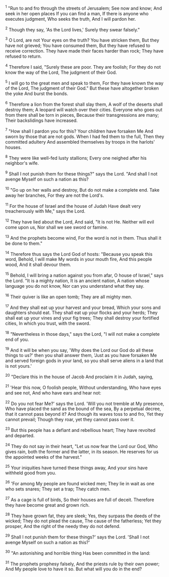 <sup>1</sup> 
"Run to and fro through the streets of Jerusalem; See now and know; And seek in her open places If you can find a man, If there is anyone who executes judgment, Who seeks the truth, And I will pardon her. 

<sup>2</sup> 
Though they say, 'As the Lord lives,' Surely they swear falsely." 

<sup>3</sup> 
O Lord, are not Your eyes on the truth? You have stricken them, But they have not grieved; You have consumed them, But they have refused to receive correction. They have made their faces harder than rock; They have refused to return. 

<sup>4</sup> 
Therefore I said, "Surely these are poor. They are foolish; For they do not know the way of the Lord, The judgment of their God. 

<sup>5</sup> 
I will go to the great men and speak to them, For they have known the way of the Lord, The judgment of their God." But these have altogether broken the yoke And burst the bonds. 

<sup>6</sup> 
Therefore a lion from the forest shall slay them, A wolf of the deserts shall destroy them; A leopard will watch over their cities. Everyone who goes out from there shall be torn in pieces, Because their transgressions are many; Their backslidings have increased. 

<sup>7</sup> 
"How shall I pardon you for this? Your children have forsaken Me And sworn by those that are not gods. When I had fed them to the full, Then they committed adultery And assembled themselves by troops in the harlots' houses. 

<sup>8</sup> 
They were like well-fed lusty stallions; Every one neighed after his neighbor's wife. 

<sup>9</sup> 
Shall I not punish them for these things?" says the Lord. "And shall I not avenge Myself on such a nation as this? 

<sup>10</sup> 
"Go up on her walls and destroy, But do not make a complete end. Take away her branches, For they are not the Lord's. 

<sup>11</sup> 
For the house of Israel and the house of Judah Have dealt very treacherously with Me," says the Lord. 

<sup>12</sup> 
They have lied about the Lord, And said, "It is not He. Neither will evil come upon us, Nor shall we see sword or famine. 

<sup>13</sup> 
And the prophets become wind, For the word is not in them. Thus shall it be done to them." 

<sup>14</sup> 
Therefore thus says the Lord God of hosts: "Because you speak this word, Behold, I will make My words in your mouth fire, And this people wood, And it shall devour them. 

<sup>15</sup> 
Behold, I will bring a nation against you from afar, O house of Israel," says the Lord. "It is a mighty nation, It is an ancient nation, A nation whose language you do not know, Nor can you understand what they say. 

<sup>16</sup> 
Their quiver is like an open tomb; They are all mighty men. 

<sup>17</sup> 
And they shall eat up your harvest and your bread, Which your sons and daughters should eat. They shall eat up your flocks and your herds; They shall eat up your vines and your fig trees; They shall destroy your fortified cities, In which you trust, with the sword. 

<sup>18</sup> 
"Nevertheless in those days," says the Lord, "I will not make a complete end of you. 

<sup>19</sup> 
And it will be when you say, 'Why does the Lord our God do all these things to us?' then you shall answer them, 'Just as you have forsaken Me and served foreign gods in your land, so you shall serve aliens in a land that is not yours.' 

<sup>20</sup> 
"Declare this in the house of Jacob And proclaim it in Judah, saying, 

<sup>21</sup> 
'Hear this now, O foolish people, Without understanding, Who have eyes and see not, And who have ears and hear not: 

<sup>22</sup> 
Do you not fear Me?' says the Lord. 'Will you not tremble at My presence, Who have placed the sand as the bound of the sea, By a perpetual decree, that it cannot pass beyond it? And though its waves toss to and fro, Yet they cannot prevail; Though they roar, yet they cannot pass over it. 

<sup>23</sup> 
But this people has a defiant and rebellious heart; They have revolted and departed. 

<sup>24</sup> 
They do not say in their heart, "Let us now fear the Lord our God, Who gives rain, both the former and the latter, in its season. He reserves for us the appointed weeks of the harvest." 

<sup>25</sup> 
Your iniquities have turned these things away, And your sins have withheld good from you. 

<sup>26</sup> 
'For among My people are found wicked men; They lie in wait as one who sets snares; They set a trap; They catch men. 

<sup>27</sup> 
As a cage is full of birds, So their houses are full of deceit. Therefore they have become great and grown rich. 

<sup>28</sup> 
They have grown fat, they are sleek; Yes, they surpass the deeds of the wicked; They do not plead the cause, The cause of the fatherless; Yet they prosper, And the right of the needy they do not defend. 

<sup>29</sup> 
Shall I not punish them for these things?' says the Lord. 'Shall I not avenge Myself on such a nation as this?' 

<sup>30</sup> 
"An astonishing and horrible thing Has been committed in the land: 

<sup>31</sup> 
The prophets prophesy falsely, And the priests rule by their own power; And My people love to have it so. But what will you do in the end?